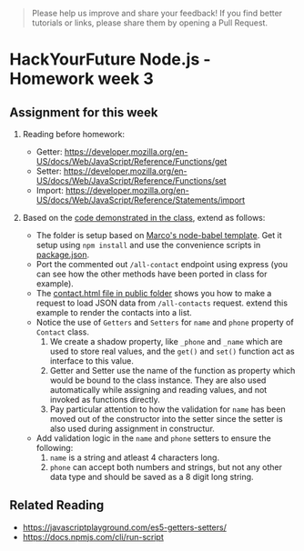 > Please help us improve and share your feedback! If you find better tutorials or links, please share them by opening a Pull Request.

# HackYourFuture Node.js - Homework week 3

## Assignment for this week

1. Reading before homework:

	* Getter:
	https://developer.mozilla.org/en-US/docs/Web/JavaScript/Reference/Functions/get
	* Setter: https://developer.mozilla.org/en-US/docs/Web/JavaScript/Reference/Functions/set
	* Import: https://developer.mozilla.org/en-US/docs/Web/JavaScript/Reference/Statements/import

1. Based on the [code demonstrated in the class](../classwork), extend as follows:

	* The folder is setup based on [Marco's node-babel template](https://github.com/pmcalabrese/node-babel). Get it setup using `npm install` and use the convenience scripts in [package.json](./package.json).
	* Port the commented out `/all-contact` endpoint using express (you can see how the other methods have been ported in class for example).
	* The [contact.html file in public folder](../classwork/public/contacts.html) shows you how to make a request to load JSON data from `/all-contacts` request. extend this example to render the contacts into a list.
	* Notice the use of `Getters` and `Setters` for `name` and `phone` property of `Contact` class.
		1. We create a shadow property, like `_phone` and `_name` which are used to store real values, and the `get()` and `set()` function act as interface to this value.
		1. Getter and Setter use the name of the function as property which would be bound to the class instance. They are also used automatically while assigning and reading values, and not invoked as functions directly.
		1. Pay particular attention to how the validation for `name` has been moved out of the constructor into the setter since the setter is also used during assignment in constructur.
	* Add validation logic in the `name` and `phone` setters to ensure the following:
		1. `name` is a string and atleast 4 characters long.
		1. `phone` can accept both numbers and strings, but not any other data type and should be saved as a 8 digit long string. 


## Related Reading

* https://javascriptplayground.com/es5-getters-setters/
* https://docs.npmjs.com/cli/run-script
